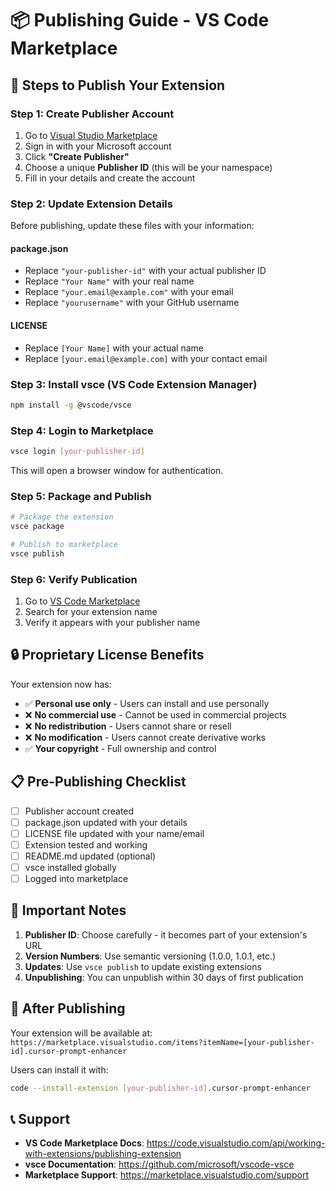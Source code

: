 # 📦 Publishing Guide - VS Code Marketplace

## 🎯 **Steps to Publish Your Extension**

### **Step 1: Create Publisher Account**
1. Go to [Visual Studio Marketplace](https://marketplace.visualstudio.com/manage)
2. Sign in with your Microsoft account
3. Click **"Create Publisher"**
4. Choose a unique **Publisher ID** (this will be your namespace)
5. Fill in your details and create the account

### **Step 2: Update Extension Details**
Before publishing, update these files with your information:

#### **package.json**
- Replace `"your-publisher-id"` with your actual publisher ID
- Replace `"Your Name"` with your real name
- Replace `"your.email@example.com"` with your email
- Replace `"yourusername"` with your GitHub username

#### **LICENSE**
- Replace `[Your Name]` with your actual name
- Replace `[your.email@example.com]` with your contact email

### **Step 3: Install vsce (VS Code Extension Manager)**
```bash
npm install -g @vscode/vsce
```

### **Step 4: Login to Marketplace**
```bash
vsce login [your-publisher-id]
```
This will open a browser window for authentication.

### **Step 5: Package and Publish**
```bash
# Package the extension
vsce package

# Publish to marketplace
vsce publish
```

### **Step 6: Verify Publication**
1. Go to [VS Code Marketplace](https://marketplace.visualstudio.com/)
2. Search for your extension name
3. Verify it appears with your publisher name

## 🔒 **Proprietary License Benefits**

Your extension now has:
- ✅ **Personal use only** - Users can install and use personally
- ❌ **No commercial use** - Cannot be used in commercial projects
- ❌ **No redistribution** - Users cannot share or resell
- ❌ **No modification** - Users cannot create derivative works
- ✅ **Your copyright** - Full ownership and control

## 📋 **Pre-Publishing Checklist**

- [ ] Publisher account created
- [ ] package.json updated with your details
- [ ] LICENSE file updated with your name/email
- [ ] Extension tested and working
- [ ] README.md updated (optional)
- [ ] vsce installed globally
- [ ] Logged into marketplace

## 🚨 **Important Notes**

1. **Publisher ID**: Choose carefully - it becomes part of your extension's URL
2. **Version Numbers**: Use semantic versioning (1.0.0, 1.0.1, etc.)
3. **Updates**: Use `vsce publish` to update existing extensions
4. **Unpublishing**: You can unpublish within 30 days of first publication

## 🎉 **After Publishing**

Your extension will be available at:
`https://marketplace.visualstudio.com/items?itemName=[your-publisher-id].cursor-prompt-enhancer`

Users can install it with:
```bash
code --install-extension [your-publisher-id].cursor-prompt-enhancer
```

## 📞 **Support**

- **VS Code Marketplace Docs**: https://code.visualstudio.com/api/working-with-extensions/publishing-extension
- **vsce Documentation**: https://github.com/microsoft/vscode-vsce
- **Marketplace Support**: https://marketplace.visualstudio.com/support

